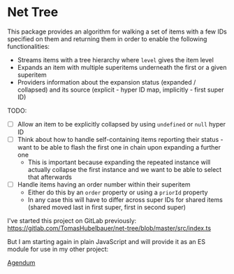 # Net Tree

This package provides an algorithm for walking a set of items with a few IDs specified on them and returning them in order to enable the following functionalities:

- Streams items with a tree hierarchy where `level` gives the item level
- Expands an item with multiple superitems underneath the first or a given superitem
- Providers information about the expansion status (expanded / collapsed) and its source (explicit - hyper ID map, implicitly - first super ID)

TODO:

- [ ] Allow an item to be explicitly collapsed by using `undefined` or `null` hyper ID
- [ ] Think about how to handle self-containing items reporting their status - want to be able to flash the first one in chain upon expanding a further one
  - This is important because expanding the repeated instance will actually collapse the first instance and we want to be able to select that afterwards
- [ ] Handle items having an order number within their superitem
  - Either do this by an `order` property or using a `priorId` property
  - In any case this will have to differ across super IDs for shared items (shared moved last in first super, first in second super)

I've started this project on GitLab previously: https://gitlab.com/TomasHubelbauer/net-tree/blob/master/src/index.ts

But I am starting again in plain JavaScript and will provide it as an ES module for use in my other project:

[Agendum](https://agendum.today)
